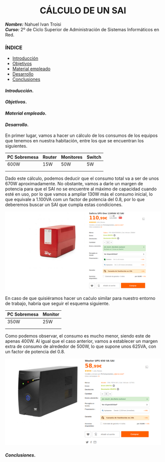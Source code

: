 <center>

# CÁLCULO DE UN SAI

</center>

***Nombre:*** Nahuel Ivan Troisi
<br>
***Curso:*** 2º de Ciclo Superior de Administración de Sistemas Informáticos en Red.

### ÍNDICE

+ [Introducción](#id1)
+ [Objetivos](#id2)
+ [Material empleado](#id3)
+ [Desarrollo](#id4)
+ [Conclusiones](#id5)


#### ***Introducción***. <a name="id1"></a>


#### ***Objetivos***. <a name="id2"></a>


#### ***Material empleado***. <a name="id3"></a>


#### ***Desarrollo***. <a name="id4"></a>

En primer lugar, vamos a hacer un cálculo de los consumos de los equipos que tenemos en nuestra habitación, entre los que se encuentran los siguientes. 

| PC Sobremesa | Router | Monitores | Switch |
|--------------|--------|-----------|--------|
| 600W         | 15W    | 50W       | 5W     |
|              |        |           |        |
|              |        |           |        |

Dado este cálculo, podemos deducir que el consumo total va a ser de unos 670W aproximadamente. No obstante, vamos a darle un margen de potencia para que el SAI no se
encuentre al máximo de capacidad cuando esté en uso, por lo que vamos a ampliar 130W más el consumo inicial, lo que equivale a 1.100VA com un factor de potencia
del 0.8, por lo que deberemos buscar un SAI que cumpla estas condiciones. 

![](img/1.png)


En caso de que quisiéramos hacer un caćulo similar para nuestro entorno de trabajo, habría que seguir el esquema siguiente. 

| PC Sobremesa | Monitor |
|--------------|---------|
| 350W         | 25W     |
|              |         |
|              |         |

Como podemos observar, el consumo es mucho menor, siendo este de apenas 400W. Al igual que el caso anterior, vamos a establecer un margen extra de consumo de 
alrededor de 500W, lo que supone unos 625VA, con un factor de potencia del 0.8. 

![](img/2.png)

#### ***Conclusiones***. <a name="id5"></a>

